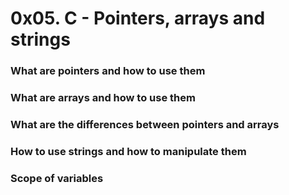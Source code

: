 # 0x05. C - Pointers, arrays and strings
### What are pointers and how to use them

### What are arrays and how to use them
### What are the differences between pointers and arrays
### How to use strings and how to manipulate them
### Scope of variables
